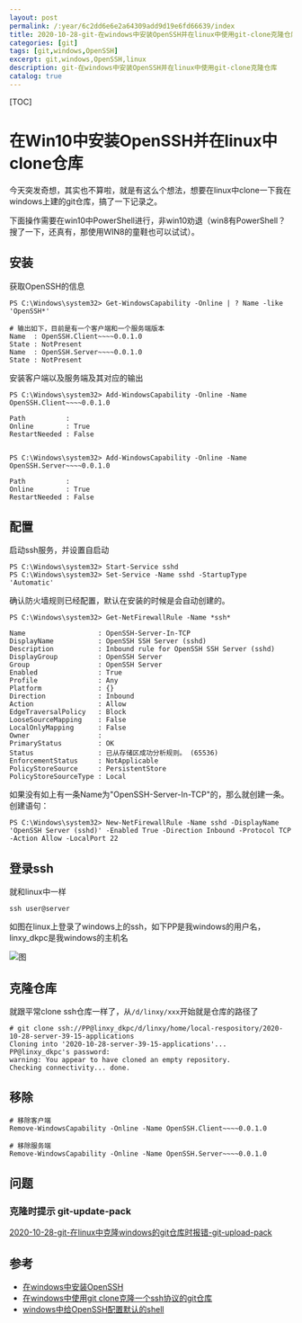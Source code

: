 ```yaml
---
layout: post
permalink: /:year/6c2dd6e6e2a64309add9d19e6fd66639/index
title: 2020-10-28-git-在windows中安装OpenSSH并在linux中使用git-clone克隆仓库
categories: [git]
tags: [git,windows,OpenSSH]
excerpt: git,windows,OpenSSH,linux
description: git-在windows中安装OpenSSH并在linux中使用git-clone克隆仓库
catalog: true
---
```



[TOC]


# 在Win10中安装OpenSSH并在linux中clone仓库


今天突发奇想，其实也不算啦，就是有这么个想法，想要在linux中clone一下我在windows上建的git仓库，搞了一下记录之。

下面操作需要在win10中PowerShell进行，非win10劝退（win8有PowerShell？搜了一下，还真有，那使用WIN8的童鞋也可以试试）。

## 安装

获取OpenSSH的信息

```
PS C:\Windows\system32> Get-WindowsCapability -Online | ? Name -like 'OpenSSH*'

# 输出如下，目前是有一个客户端和一个服务端版本
Name  : OpenSSH.Client~~~~0.0.1.0
State : NotPresent
Name  : OpenSSH.Server~~~~0.0.1.0
State : NotPresent
```



安装客户端以及服务端及其对应的输出

```
PS C:\Windows\system32> Add-WindowsCapability -Online -Name OpenSSH.Client~~~~0.0.1.0

Path          :
Online        : True
RestartNeeded : False


PS C:\Windows\system32> Add-WindowsCapability -Online -Name OpenSSH.Server~~~~0.0.1.0

Path          :
Online        : True
RestartNeeded : False
```


## 配置

启动ssh服务，并设置自启动
```
PS C:\Windows\system32> Start-Service sshd 
PS C:\Windows\system32> Set-Service -Name sshd -StartupType 'Automatic' 
```

确认防火墙规则已经配置，默认在安装的时候是会自动创建的。
```
PS C:\Windows\system32> Get-NetFirewallRule -Name *ssh*

Name                  : OpenSSH-Server-In-TCP
DisplayName           : OpenSSH SSH Server (sshd)
Description           : Inbound rule for OpenSSH SSH Server (sshd)
DisplayGroup          : OpenSSH Server
Group                 : OpenSSH Server
Enabled               : True
Profile               : Any
Platform              : {}
Direction             : Inbound
Action                : Allow
EdgeTraversalPolicy   : Block
LooseSourceMapping    : False
LocalOnlyMapping      : False
Owner                 :
PrimaryStatus         : OK
Status                : 已从存储区成功分析规则。 (65536)
EnforcementStatus     : NotApplicable
PolicyStoreSource     : PersistentStore
PolicyStoreSourceType : Local
```

如果没有如上有一条Name为"OpenSSH-Server-In-TCP"的，那么就创建一条。创建语句：

```
PS C:\Windows\system32> New-NetFirewallRule -Name sshd -DisplayName 'OpenSSH Server (sshd)' -Enabled True -Direction Inbound -Protocol TCP -Action Allow -LocalPort 22
```


## 登录ssh

就和linux中一样
```
ssh user@server
```

如图在linux上登录了windows上的ssh，如下PP是我windows的用户名，linxy_dkpc是我windows的主机名

![图](https://gitee.com/linxingyang/at-2020-10-02-image/raw/master/image/G-git/image/2020-10-28/01.png)


## 克隆仓库

就跟平常clone ssh仓库一样了，从`/d/linxy/xxx`开始就是仓库的路径了
```
# git clone ssh://PP@linxy_dkpc/d/linxy/home/local-respository/2020-10-28-server-39-15-applications
Cloning into '2020-10-28-server-39-15-applications'...
PP@linxy_dkpc's password: 
warning: You appear to have cloned an empty repository.
Checking connectivity... done.
```


## 移除

```
# 移除客户端
Remove-WindowsCapability -Online -Name OpenSSH.Client~~~~0.0.1.0

# 移除服务端
Remove-WindowsCapability -Online -Name OpenSSH.Server~~~~0.0.1.0
```


## 问题

### 克隆时提示 git-update-pack

[2020-10-28-git-在linux中克隆windows的git仓库时报错-git-upload-pack](http://linxingyang.net/2020/89671ce9dfcd4acdbf8f8ac450c0b500)


## 参考

* [在windows中安装OpenSSH](https://docs.microsoft.com/en-us/windows-server/administration/openssh/openssh_install_firstuse)
* [在windows中使用git clone克隆一个ssh协议的git仓库](https://stackoverflow.com/questions/53834304/how-do-i-git-clone-from-a-windows-machine-over-ssh)
* [windows中给OpenSSH配置默认的shell](https://docs.microsoft.com/en-us/windows-server/administration/openssh/openssh_server_configuration#configuring-the-default-shell-for-openssh-in-windows)

